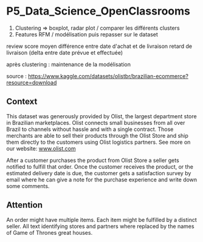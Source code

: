 # P5_Data_Science_OpenClassrooms

1) Clustering => boxplot, radar plot / comparer les différents clusters
2) Features RFM / modélisation puis repasser sur le dataset

review score moyen
différence entre date d'achat et de livraison
retard de livraison (delta entre date prévue et effectuée)

après clustering : maintenance de la modélisation

source : https://www.kaggle.com/datasets/olistbr/brazilian-ecommerce?resource=download


## Context
This dataset was generously provided by Olist, the largest department store in Brazilian marketplaces. Olist connects small businesses from all over Brazil to channels without hassle and with a single contract. Those merchants are able to sell their products through the Olist Store and ship them directly to the customers using Olist logistics partners. See more on our website: www.olist.com

After a customer purchases the product from Olist Store a seller gets notified to fulfill that order. Once the customer receives the product, or the estimated delivery date is due, the customer gets a satisfaction survey by email where he can give a note for the purchase experience and write down some comments.

## Attention
An order might have multiple items.
Each item might be fulfilled by a distinct seller.
All text identifying stores and partners where replaced by the names of Game of Thrones great houses.

